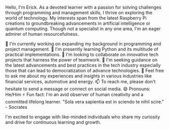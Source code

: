 Hello, I'm Erick. As a devoted learner with a passion for solving challenges through programming and management skills, I thrive on exploring the world of technology. My interests span from the latest Raspberry Pi creations to groundbreaking advancements in artificial intelligence or quantum computing. Though not a specialist in any one area, I'm an eager admirer of human resourcefulness.

🔭 I'm currently working on expanding my background in programming and project management.
🌱 I'm presently learning Python and its multitude of practical implementations.
👯 I'm looking to collaborate on innovative tech projects that harness the power of teamwork.
🤔 I'm seeking guidance on the latest advancements and best practices in the tech industry especially those that can lead to democratization of advance technologies.
💬 Feel free to ask me about my experiences and insights in various industries like financial services, automotive and energy.
📫 To reach me, please don't hesitate to send a message or connect on social media.
😄 Pronouns: He/Him
⚡ Fun fact: I'm an avid observer of human creativity and a committed lifelong learner. "Sola vera sapientia est in sciendo te nihil scire." - Socrates

I'm excited to engage with like-minded individuals who share my curiosity and drive for continuous learning and growth.
